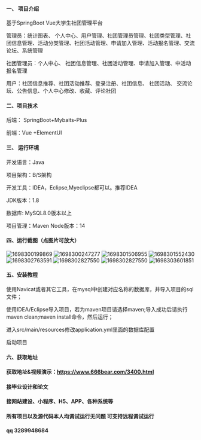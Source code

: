 #### 一、 项目介绍
基于SpringBoot Vue大学生社团管理平台

管理员：统计图表、 个人中心、用户管理、社团管理员管理、社团类型管理、社团信息管理、活动分类管理、社团活动管理、申请加入管理、活动报名管理、交流论坛、系统管理

社团管理员：个人中心、 社团信息管理、社团活动管理、申请加入管理、中活动报名管理

用户：社团信息推荐、社团活动推荐、登录注册、社团信息、 社团活动、 交流论坛、公告信息、个人中心修改、收藏、评论社团

#### 二、项目技术
后端： SpringBoot+Mybaits-Plus

前端：Vue +ElementUI 

#### 三、 运行环境
开发语言：Java

项目架构：B/S架构

开发工具：IDEA，Eclipse,Myeclipse都可以。推荐IDEA

JDK版本：1.8

数据库: MySQL8.0版本以上

项目管理：Maven
Node版本：14
#### 四、运行截图（点图片可放大）
![1698300199869](https://github.com/666bears/teamings/assets/143094776/a3bdbb0d-04af-4b3e-94e9-3c119cd50ed0)
![1698300247277](https://github.com/666bears/teamings/assets/143094776/c24049ab-7ad6-421a-bdb8-9e2cf195c952)
![1698301506955](https://github.com/666bears/teamings/assets/143094776/2a178138-2fe0-4544-af66-591cc47cb244)
![1698301552430](https://github.com/666bears/teamings/assets/143094776/d4b1dc31-4607-4478-bd40-a3c9bf0e1b89)
![1698302763591](https://github.com/666bears/teamings/assets/143094776/57319ed1-d18e-4ff9-bf80-1bb976437767)
![1698302827550](https://github.com/666bears/teamings/assets/143094776/d2146b7a-4fc8-4d15-b071-9f476a0a4584)
![1698302827550](https://github.com/666bears/teamings/assets/143094776/b541a36f-f834-4cf6-b620-caa88b3163bf)
![1698303601851](https://github.com/666bears/teamings/assets/143094776/146d8814-f9ef-4e68-9fb9-f9d6288bbab8)

#### 五、安装教程
使用Navicat或者其它工具，在mysql中创建对应名称的数据库，并导入项目的sql文件；

使用IDEA/Eclipse导入项目，若为maven项目请选择maven;导入成功后请执行maven clean;maven install命令，然后运行；

进入src/main/resources修改application.yml里面的数据库配置

启动项目
#### 六、获取地址
#### 获取地址&视频演示：https://www.666bear.com/3400.html
#### 接毕业设计和论文
#### 接网站建设、小程序、H5、APP、各种系统等
#### 所有项目以及源代码本人均调试运行无问题 可支持远程调试运行
#### qq 3289948684
